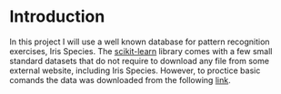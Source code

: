 # Introduction
In this project I will use a well known database for pattern recognition exercises, Iris Species. The [scikit-learn](https://scikit-learn.org/stable/datasets/toy_dataset.html) library comes with a few small standard datasets that do not require to download any file from some external website, including Iris Species. However, to proctice basic comands the data was downloaded from the following [link](https://www.kaggle.com/datasets/uciml/iris?datasetId=19&sortBy=voteCount).
